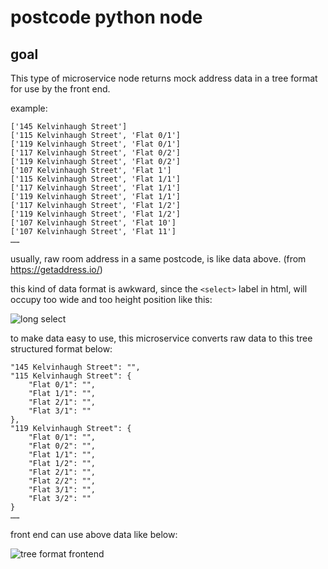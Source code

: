 # postcode python node

## goal

This type of microservice node returns mock address data in a tree format for use by the front end.

example:

```
['145 Kelvinhaugh Street']
['115 Kelvinhaugh Street', 'Flat 0/1']
['119 Kelvinhaugh Street', 'Flat 0/1']
['117 Kelvinhaugh Street', 'Flat 0/2']
['119 Kelvinhaugh Street', 'Flat 0/2']
['107 Kelvinhaugh Street', 'Flat 1']
['115 Kelvinhaugh Street', 'Flat 1/1']
['117 Kelvinhaugh Street', 'Flat 1/1']
['119 Kelvinhaugh Street', 'Flat 1/1']
['117 Kelvinhaugh Street', 'Flat 1/2']
['119 Kelvinhaugh Street', 'Flat 1/2']
['107 Kelvinhaugh Street', 'Flat 10']
['107 Kelvinhaugh Street', 'Flat 11']
……
```

usually, raw room address in a same postcode, is like data above. (from <https://getaddress.io/>)

this kind of data format is awkward, since the `<select>` label
in html, will occupy too wide and too height position like this:

![long select](https://user-images.githubusercontent.com/37706103/214199075-6eb598db-2171-4a56-ae8d-bc07ab5be21e.gif)

to make data easy to use, this microservice converts raw data to this tree structured format below:

```
"145 Kelvinhaugh Street": "",
"115 Kelvinhaugh Street": {
    "Flat 0/1": "",
    "Flat 1/1": "",
    "Flat 2/1": "",
    "Flat 3/1": ""
},
"119 Kelvinhaugh Street": {
    "Flat 0/1": "",
    "Flat 0/2": "",
    "Flat 1/1": "",
    "Flat 1/2": "",
    "Flat 2/1": "",
    "Flat 2/2": "",
    "Flat 3/1": "",
    "Flat 3/2": ""
}
……
```

front end can use above data like below:

![tree format frontend](https://user-images.githubusercontent.com/37706103/214199063-3596f275-5222-47fb-ad79-ddaf7edd211c.gif)
